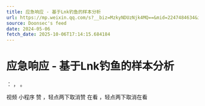 ```yaml
---
title: 应急响应 - 基于Lnk钓鱼的样本分析
url: https://mp.weixin.qq.com/s?__biz=MzkyNDUzNjk4MQ==&mid=2247484634&idx=1&sn=8b812d29292dfd64f6b5ba35a915bb83
source: Doonsec's feed
date: 2024-05-06
fetch_date: 2025-10-06T17:14:15.684184
---
```


# 应急响应 - 基于Lnk钓鱼的样本分析

：
，
。

视频
小程序
赞
，轻点两下取消赞
在看
，轻点两下取消在看